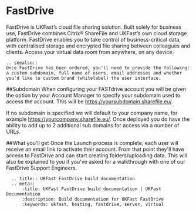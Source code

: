 # FastDrive

FastDrive is UKFast’s cloud file sharing solution. Built solely for business use, FastDrive combines Citrix® ShareFile and UKFast’s own cloud storage platform. FastDrive enables you to take control of business-critical data, with centralised storage and encrypted file sharing between colleagues and clients. Access your virtual data room from anywhere, on any device. 

```eval_rst
.. seealso::
Once FastDrive has been ordered, you'll need to provide the following: a custom subdomain, full name of users, email addresses and whether you'd like to custom brand (whitelabel) the user interface.
```
##Subdomain
When configuring your FASTdrive account you will be given the option by your Account Manager to specify your subdomain used to access the account. This will be https://yoursubdomain.sharefile.eu/. 

If no subdomain is specified we will default to your company name, for example https://yourcompany.sharefile.eu/. Once deployed you do have the ability to add up to 2 additional sub domains for access via a number of URLs. 

##What you'll get
Once the Launch process is complete, each user will receive an email link to activate their account. From that point they'll have access to FastDrive and can start creating folders/uploading data. This will also be explained to you if you've asked for a walkthrough with one of our FastDrive Support Engineers.

```eval_rst
  .. title:: UKFast FastDrive build documentation
  .. meta::
      :title: UKFast FastDrive build documentation | UKFast Documentation
      :description: Build documentation for UKFast FastDrive
      :keywords: ukfast, hosting, fastdrive, server, virtual
